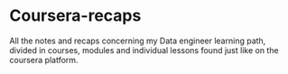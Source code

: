 # Coursera-recaps
All the notes and recaps concerning my Data engineer learning path, divided in courses, modules and individual lessons found just like on the coursera platform.
